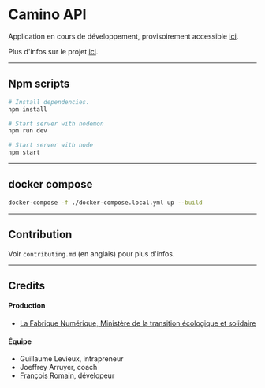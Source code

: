 # Camino API

Application en cours de développement, provisoirement accessible [ici](https://camino.site).

Plus d'infos sur le projet [ici](http://camino.beta.gouv.fr/).

---

## Npm scripts

```bash
# Install dependencies.
npm install

# Start server with nodemon
npm run dev

# Start server with node
npm start
```

---

## docker compose

```bash
docker-compose -f ./docker-compose.local.yml up --build
```

---

## Contribution

Voir `contributing.md` (en anglais) pour plus d'infos.

---

## Credits

#### Production

* [La Fabrique Numérique, Ministère de la transition écologique et solidaire](https://www.ecologique-solidaire.gouv.fr/inauguration-fabrique-numerique-lincubateur-des-ministeres-charges-lecologie-et-des-territoires)

#### Équipe

* Guillaume Levieux, intrapreneur
* Joeffrey Arruyer, coach
* [François Romain](http://francoisromain.com), dévelopeur
